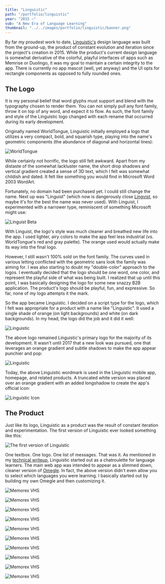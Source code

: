 ```yaml
---
title: "Linguistic"
path: "/portfolio/linguistic"
year: "2015 –"
sub: "A New Era of Language Learning"
thumbnail: "../../images/portfolio/linguistic/banner.png"
---
```


By far my proudest work to date, [Linguistic's](/projects/linguistic) design language was built from the ground-up, the product of constant evolution and iteration since the project's creation in 2015. While the product's current design language is somewhat derivative of the colorful, playful interfaces of apps such as Memrise or Duolingo, it was my goal to maintain a certain integrity to the app. There is currently no app mascot (well, yet anyway) and the UI opts for rectangle components as opposed to fully rounded ones.

## The Logo

It is my personal belief that word glyphs must support and blend with the typography chosen to render them. You can not simply pull any font family, throw it on top of any word, and expect it to flow. As such, the font family and style of the Linguistic logo changed with each rename that occurred during its early development.

Originally named WorldTongue, Linguistic initially employed a logo that utilizes a very compact, bold, and squarish type, playing into the name's geometric components (the abundance of diagonal and horizontal lines):

![WorldTongue](../../images/portfolio/linguistic/worldtongue.png "WorldTongue: Linguistic's first logo (2015).<br/><sub>Unknown to me at the time, the tagline I chose is almost identical to that of competitor app HelloTalk.</sub>")

While certainly not horrific, the logo still felt awkward. Apart from my distaste of the somewhat lackluster name, the short drop shadows and vertical gradient created a sense of 3D text, which I felt was somewhat childish and dated. It felt like something you would find in Microsoft Word 2003 WordArt.

Fortunately, no domain had been purchased yet. I could still change the name. Next up was "Linguist" (which now is dangerously close [Lingvist](https://lingvist.com/), so maybe it's for the best the name was never used). With Linguist, I experimented with a narrower type, reminiscent of something Microsoft might use:

![Linguist Beta](../../images/portfolio/linguistic/linguistbeta.png "Linguist Beta: Linguistic's second logo (2015)")

With Linguist, the logo's style was much cleaner and breathed new life into the app. I used lighter, airy colors to make the app feel less industrial (vs. WorldTongue's red and gray palette). The orange used would actually make its way into the final logo.

However, I still wasn't 100% sold on the font family. The curves used in various letting conflicted with the geometric sans look the family was aiming for. I was also starting to doubt my "double-color" approach to the logos. I eventually decided that the logo should be one word, one color, and represent the playful side of what was being built. I realized that up until this point, I was basically designing the logo for some new snazzy B2B application. The product's logo should be playful, fun, and expressive. So far, none of my logo attempts it the mark.

So the app became Linguistic. I decided on a script type for the logo, which I felt was appropriate for a product with a name like "Linguistic". It used a single shade of orange (on light backgrounds) and white (on dark backgrounds). In my head, the logo did the job and it did it well:

![Linguistic](../../images/portfolio/linguistic/linguisticoriginal.png "Linguistic's final logo (2015 – 2017)")

The above logo remained Linguistic's primary logo for the majority of its development. It wasn't until 2017 that a new look was pursued, one that leverages an orange gradient and subtle shadows to make the app appear punchier and pop:

![Linguistic](../../images/portfolio/linguistic/linguisticnew.png "Linguistic's revised logo (2017 – )")

Today, the above Linguistic wordmark is used in the Linguistic mobile app, homepage, and related products. A truncated white version was placed over an orange gradient with an added longshadow to create the app's official icon:

![Linguistic Icon](../../images/portfolio/linguistic/lingicon.png "Linguistic's mobile icon (2018 – )")

## The Product

Just like its logo, Linguistic as a product was the result of constant iteration and experimentation. The first version of Linguistic ever looked something like this:

![The first version of Linguistic](../../images/portfolio/linguistic/firstversion.png "The first version of Linguistic: WorldTongue (2015)")

One textbox. One logo. One list of messages. That was it. As mentioned in my [technical writeup](/projects/linguistic), Linguistic started out as a chatroulette for language learners. The main web app was intended to appear as a slimmed down, cleaner version of [Omegle](https://omegle.com). In fact, the above version didn't even allow you to select which languages you were learning. I basically started out by building my own Omegle and then customizing it.




![Memorex VHS](../../images/portfolio/linguistic/admin.png "Memorex PRO HG Video Cassette High Grade VHS 120 <span>Square 721 Bold Extended, Bastion Kontrast</span>")

![Memorex VHS](../../images/portfolio/linguistic/badges.png "Memorex PRO HG Video Cassette High Grade VHS 120 <span>Square 721 Bold Extended, Bastion Kontrast</span>")

![Memorex VHS](../../images/portfolio/linguistic/breakdown.png "Memorex PRO HG Video Cassette High Grade VHS 120 <span>Square 721 Bold Extended, Bastion Kontrast</span>")

![Memorex VHS](../../images/portfolio/linguistic/card.png "Memorex PRO HG Video Cassette High Grade VHS 120 <span>Square 721 Bold Extended, Bastion Kontrast</span>")

![Memorex VHS](../../images/portfolio/linguistic/chat.png "Memorex PRO HG Video Cassette High Grade VHS 120 <span>Square 721 Bold Extended, Bastion Kontrast</span>")

![Memorex VHS](../../images/portfolio/linguistic/graph.png "Memorex PRO HG Video Cassette High Grade VHS 120 <span>Square 721 Bold Extended, Bastion Kontrast</span>")

![Memorex VHS](../../images/portfolio/linguistic/message.png "Memorex PRO HG Video Cassette High Grade VHS 120 <span>Square 721 Bold Extended, Bastion Kontrast</span>")

![Memorex VHS](../../images/portfolio/linguistic/recommendations.png "Memorex PRO HG Video Cassette High Grade VHS 120 <span>Square 721 Bold Extended, Bastion Kontrast</span>")

![Memorex VHS](../../images/portfolio/linguistic/sites.png "Memorex PRO HG Video Cassette High Grade VHS 120 <span>Square 721 Bold Extended, Bastion Kontrast</span>")

![Memorex VHS](../../images/portfolio/linguistic/study.png "Memorex PRO HG Video Cassette High Grade VHS 120 <span>Square 721 Bold Extended, Bastion Kontrast</span>")
